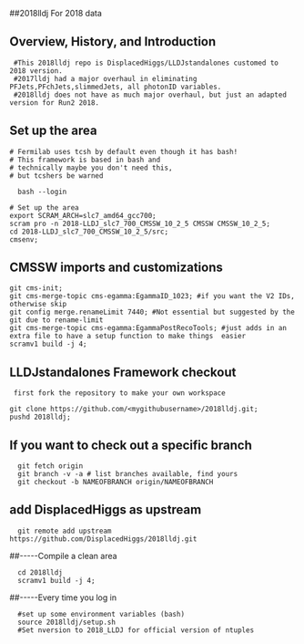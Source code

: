 ##2018lldj
 For 2018 data
## Overview, History, and Introduction
```
 #This 2018lldj repo is DisplacedHiggs/LLDJstandalones customed to 2018 version.
 #2017lldj had a major overhaul in eliminating PFJets,PFchJets,slimmedJets, all photonID variables. 
 #2018lldj does not have as much major overhaul, but just an adapted version for Run2 2018.
```
## Set up the area
```
# Fermilab uses tcsh by default even though it has bash!
# This framework is based in bash and
# technically maybe you don't need this,
# but tcshers be warned

  bash --login

# Set up the area
export SCRAM_ARCH=slc7_amd64_gcc700;
scram pro -n 2018-LLDJ_slc7_700_CMSSW_10_2_5 CMSSW CMSSW_10_2_5;
cd 2018-LLDJ_slc7_700_CMSSW_10_2_5/src;
cmsenv;
```

## CMSSW imports and customizations
```
git cms-init;
git cms-merge-topic cms-egamma:EgammaID_1023; #if you want the V2 IDs, otherwise skip  
git config merge.renameLimit 7440; #Not essential but suggested by the git due to rename-limit
git cms-merge-topic cms-egamma:EgammaPostRecoTools; #just adds in an extra file to have a setup function to make things  easier
scramv1 build -j 4;
```

## LLDJstandalones Framework checkout
```
 first fork the repository to make your own workspace

git clone https://github.com/<mygithubusername>/2018lldj.git;
pushd 2018lldj;
```

## If you want to check out a specific branch
```
  git fetch origin
  git branch -v -a # list branches available, find yours
  git checkout -b NAMEOFBRANCH origin/NAMEOFBRANCH
```  
## add DisplacedHiggs as upstream
```
  git remote add upstream https://github.com/DisplacedHiggs/2018lldj.git
```
##-----Compile a clean area
```
  cd 2018lldj
  scramv1 build -j 4;
```
##-----Every time you log in
```
  #set up some environment variables (bash)
  source 2018lldj/setup.sh
  #Set nversion to 2018_LLDJ for official version of ntuples

```
